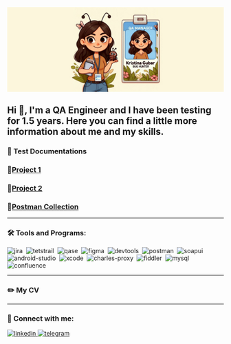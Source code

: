 ![Header](https://github.com/Kris-Gubar/Kristina-Gubar/blob/master/assets/Kris%20(2).jpg)
<br></br>
Hi 👋, I'm a QA Engineer and I have been testing for 1.5 years. Here you can find a little more information about me and my skills. 
---
### 📁 Test Documentations
### 💾[Project 1](https://docs.google.com/spreadsheets/d/16-kgYxnadw77rC0QVNZrJWHQuWbDbwPQWRY9nwD3YIY/edit?usp=sharing)

### 💾[Project 2](https://docs.google.com/spreadsheets/d/16EWrxVxDOWXRZ_2QQvZhk1M9bj5IxG1rplQqjVIRQYc/edit?usp=sharing)

### 💾[Postman Collection](https://github.com/Kris-Gubar/Kristina-Gubar/blob/master/assets/Nasa.postman_collection.json)
---
### 🛠 Tools and Programs:
<div>
  <img src="https://cdn.jsdelivr.net/gh/devicons/devicon/icons/jira/jira-original.svg" title="jira" alt="jira" width="40" height="40"/>&nbsp
  <img src="https://codahosted.io/packs/21236/unversioned/assets/LOGO/ba1091c59bab89cd2fd0f289622731fe16113d7b00905abe64759c313a4b73b76c1b0426076ed76cb74752234c734131df46992d5b8b48fc13e264240e4f7119f736cfeb64df36ded54b5cbf6198b9cadedf18dd0cac5c7dbcd16e6336c29363cd1292ba" title="testrail" alt="tetstrail" width="40" height="40"/>&nbsp
  <img src="https://luna1.co/eb0187.png" title="qase" alt="qase" width="40" height="40"/>&nbsp
  <img src="https://cdn.jsdelivr.net/gh/devicons/devicon/icons/figma/figma-original.svg" title="figma" alt="figma" width="40" height="40"/>&nbsp
  <img src="https://d33wubrfki0l68.cloudfront.net/38b5c953a4667366685d55db55d057c86db1fc54/a0fdc/static/acae6b24d940347661ca901ea07f47c1/chrome-dev-logo-icon.png" title="devtools" alt="devtools" width="40" height="40"/>&nbsp
  <img src="https://seeklogo.com/images/P/postman-logo-0087CA0D15-seeklogo.com.png" title="postman" alt="postman" width="40" height="40"/>&nbsp
  <img src="https://static0.smartbear.co/smartbearbrand/media/images/home/soapui-icon.svg" title="soapui" alt="soapui" width="40" height="40"/>&nbsp
   <img src="https://cdn.jsdelivr.net/gh/devicons/devicon/icons/androidstudio/androidstudio-original.svg" title="android-studio" alt="android-studio" width="40" height="40"/>&nbsp
  <img src="https://cdn.jsdelivr.net/gh/devicons/devicon/icons/xcode/xcode-original.svg" title="xcode" alt="xcode" width="40" height="40"/>&nbsp
  <img src="https://cdn.icon-icons.com/icons2/3053/PNG/512/charles_proxy_macos_bigsur_icon_190302.png" title="charles-proxy" alt="charles-proxy" width="40" height="40"/>&nbsp
  <img src="https://www.megaleechers.com/storage/Fiddler-Everywhere-Icon.png" title="fiddler" alt="fiddler" width="40" height="40"/>&nbsp
  <img src="https://cdn.jsdelivr.net/gh/devicons/devicon/icons/mysql/mysql-original.svg" title="mysql" alt="mysql" width="40" height="40"/>&nbsp
 <img src="https://seeklogo.com/images/C/confluence-logo-D9B07137C2-seeklogo.com.png"title="confluence" alt="confluence" width="40" height="40"/>&nbsp
</div>

---
### ✏️ My CV
---
 ### 🤝 Connect with me:
  <div id="badges">
    <a href="https://www.linkedin.com/in/kristina-gubar-1990/" target="_blank">
      <img src="https://cdn-icons-png.flaticon.com/512/2504/2504799.png" width="40" height="40" alt="linkedin" />
    </a>
    <a href="https://t.me/Kris_Gubar" target="_blank">
      <img src="https://cdn-icons-png.flaticon.com/512/2111/2111646.png" width="40" height="40" alt="telegram" />
    </a>
  </div>

